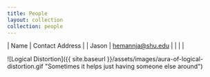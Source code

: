 ```yaml
---
title: People
layout: collection
collection: people
---
```


| Name  | Contact Address                             |
| Jason | [hemannja@shu.edu](mailto:hemannja@shu.edu) |
|       |                                             |

![Logical Distortion]({{ site.baseurl }}/assets/images/aura-of-logical-distortion.gif "Sometimes it helps just having someone else around")
